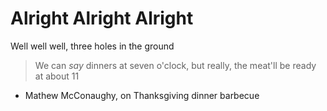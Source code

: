 # Alright Alright Alright

Well well well, three holes in the ground

> We can *say* dinners at seven o'clock, but really, the meat'll be ready at about 11
- Mathew McConaughy, on Thanksgiving dinner barbecue